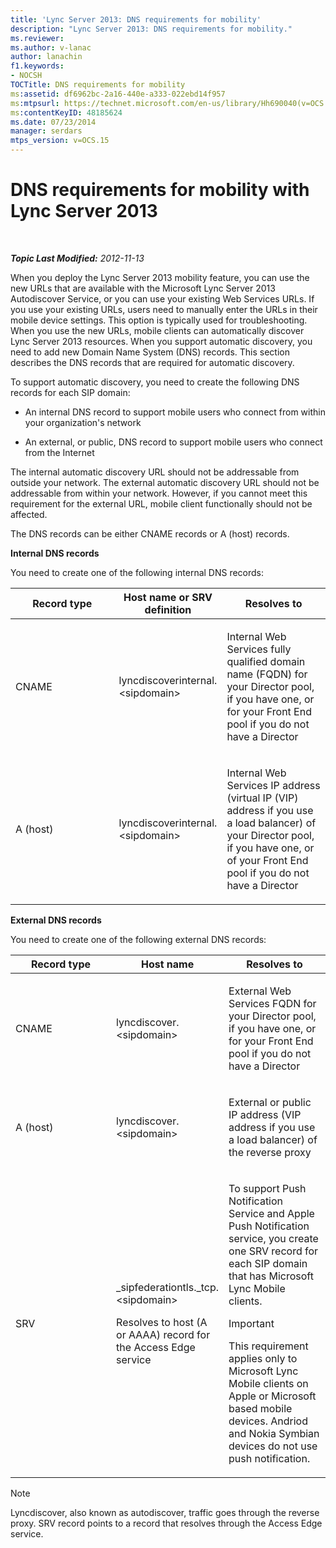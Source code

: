 ```yaml
---
title: 'Lync Server 2013: DNS requirements for mobility'
description: "Lync Server 2013: DNS requirements for mobility."
ms.reviewer: 
ms.author: v-lanac
author: lanachin
f1.keywords:
- NOCSH
TOCTitle: DNS requirements for mobility
ms:assetid: df6962bc-2a16-440e-a333-022ebd14f957
ms:mtpsurl: https://technet.microsoft.com/en-us/library/Hh690040(v=OCS.15)
ms:contentKeyID: 48185624
ms.date: 07/23/2014
manager: serdars
mtps_version: v=OCS.15
---
```


# DNS requirements for mobility with Lync Server 2013

<div data-xmlns="http://www.w3.org/1999/xhtml">

<div class="topic" data-xmlns="http://www.w3.org/1999/xhtml" data-msxsl="urn:schemas-microsoft-com:xslt" data-cs="https://msdn.microsoft.com/">

<div data-asp="https://msdn2.microsoft.com/asp">



</div>

<div id="mainSection">

<div id="mainBody">

<span> </span>

_**Topic Last Modified:** 2012-11-13_

When you deploy the Lync Server 2013 mobility feature, you can use the new URLs that are available with the Microsoft Lync Server 2013 Autodiscover Service, or you can use your existing Web Services URLs. If you use your existing URLs, users need to manually enter the URLs in their mobile device settings. This option is typically used for troubleshooting. When you use the new URLs, mobile clients can automatically discover Lync Server 2013 resources. When you support automatic discovery, you need to add new Domain Name System (DNS) records. This section describes the DNS records that are required for automatic discovery.

To support automatic discovery, you need to create the following DNS records for each SIP domain:

  - An internal DNS record to support mobile users who connect from within your organization's network

  - An external, or public, DNS record to support mobile users who connect from the Internet

The internal automatic discovery URL should not be addressable from outside your network. The external automatic discovery URL should not be addressable from within your network. However, if you cannot meet this requirement for the external URL, mobile client functionally should not be affected.

The DNS records can be either CNAME records or A (host) records.

**Internal DNS records**

You need to create one of the following internal DNS records:


<table>
<colgroup>
<col style="width: 33%" />
<col style="width: 33%" />
<col style="width: 33%" />
</colgroup>
<thead>
<tr class="header">
<th>Record type</th>
<th>Host name or SRV definition</th>
<th>Resolves to</th>
</tr>
</thead>
<tbody>
<tr class="odd">
<td><p>CNAME</p></td>
<td><p>lyncdiscoverinternal.&lt;sipdomain&gt;</p></td>
<td><p>Internal Web Services fully qualified domain name (FQDN) for your Director pool, if you have one, or for your Front End pool if you do not have a Director</p></td>
</tr>
<tr class="even">
<td><p>A (host)</p></td>
<td><p>lyncdiscoverinternal.&lt;sipdomain&gt;</p></td>
<td><p>Internal Web Services IP address (virtual IP (VIP) address if you use a load balancer) of your Director pool, if you have one, or of your Front End pool if you do not have a Director</p></td>
</tr>
</tbody>
</table>


**External DNS records**

You need to create one of the following external DNS records:


<table>
<colgroup>
<col style="width: 33%" />
<col style="width: 33%" />
<col style="width: 33%" />
</colgroup>
<thead>
<tr class="header">
<th>Record type</th>
<th>Host name</th>
<th>Resolves to</th>
</tr>
</thead>
<tbody>
<tr class="odd">
<td><p>CNAME</p></td>
<td><p>lyncdiscover. &lt;sipdomain&gt;</p></td>
<td><p>External Web Services FQDN for your Director pool, if you have one, or for your Front End pool if you do not have a Director</p></td>
</tr>
<tr class="even">
<td><p>A (host)</p></td>
<td><p>lyncdiscover. &lt;sipdomain&gt;</p></td>
<td><p>External or public IP address (VIP address if you use a load balancer) of the reverse proxy</p></td>
</tr>
<tr class="odd">
<td><p>SRV</p></td>
<td><p>_sipfederationtls._tcp. &lt;sipdomain&gt;</p>
<p>Resolves to host (A or AAAA) record for the Access Edge service</p></td>
<td><p>To support Push Notification Service and Apple Push Notification service, you create one SRV record for each SIP domain that has Microsoft Lync Mobile clients.</p>
<div>

> [!IMPORTANT]  
> This requirement applies only to Microsoft Lync Mobile clients on Apple or Microsoft based mobile devices. Andriod and Nokia Symbian devices do not use push notification.


</div></td>
</tr>
</tbody>
</table>


<div>


> [!NOTE]  
> Lyncdiscover, also known as autodiscover, traffic goes through the reverse proxy. SRV record points to a record that resolves through the Access Edge service.



</div>

</div>

<span> </span>

</div>

</div>

</div>


